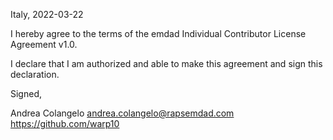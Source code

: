 Italy, 2022-03-22

I hereby agree to the terms of the emdad Individual Contributor License
Agreement v1.0.

I declare that I am authorized and able to make this agreement and sign this
declaration.

Signed,

Andrea Colangelo andrea.colangelo@rapsemdad.com https://github.com/warp10
